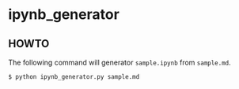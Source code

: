 # ipynb_generator

## HOWTO

The following command will generator `sample.ipynb` from `sample.md`.

```
$ python ipynb_generator.py sample.md
```
